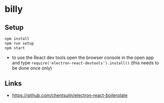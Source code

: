 # billy

## Setup

```bash
npm install
npm run setup
npm start
```

* to use the React dev tools open the browser console in the open app and type `require('electron-react-devtools').install()` (this needs to be done once only)

## Links
* https://github.com/chentsulin/electron-react-boilerplate
